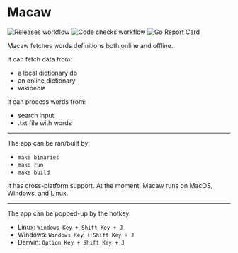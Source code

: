 # Macaw

![Releases workflow](https://github.com/bogdanbojan/macaw/workflows/Releases/badge.svg)
![Code checks workflow](https://github.com/bogdanbojan/macaw/workflows/Code%20checks/badge.svg)
[![Go Report Card](https://goreportcard.com/badge/github.com/bogdanbojan/macaw)](https://goreportcard.com/report/github.com/bogdanbojan/macaw)

Macaw fetches words definitions both online and offline.

It can fetch data from:
- a local dictionary db
- an online dictionary
- wikipedia

It can process words from:
- search input
- .txt file with words

---

The app can be ran/built by:
- `make binaries`
- `make run`
- `make build`

It has cross-platform support. At the moment, Macaw runs on MacOS, Windows,
and Linux.

---

The app can be popped-up by the hotkey:
- Linux:   `Windows Key + Shift Key + J`
- Windows: `Windows Key + Shift Key + J`
- Darwin:  `Option Key + Shift Key + J`


